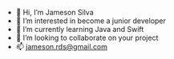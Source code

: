 - 👋 Hi, I’m Jameson Silva
- 👀 I’m interested in become a junior developer
- 🌱 I’m currently learning Java and Swift
- 💞️ I’m looking to collaborate on your project
- 📫 jameson.rds@gmail.com

<!---
jamesonrds/jamesonrds is a ✨ special ✨ repository because its `README.md` (this file) appears on your GitHub profile.
You can click the Preview link to take a look at your changes.
--->
